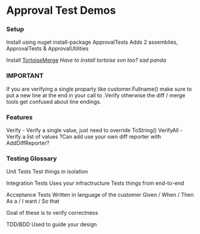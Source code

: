 # Approval Test Demos #


### Setup ###

Install using nuget 
install-package ApprovalTests
Adds 2 assemblies, ApprovalTests & ApprovalUtilities

Install [TortoiseMerge](http://tortoisesvn.net/downloads.html)
*Have to install tortoise svn too? sad panda*

### IMPORTANT ###
If you are verifying a single proparty like customer.Fullname() make sure
to put a new line at the end in your call to .Verify otherwise the diff / merge
tools get confused about line endings.

### Features ###
Verify - Verify a single value, just need to override ToString()
VerifyAll - Verify a list of values
?Can add use your own diff reporter with AddDiffReporter?

### Testing Glossary

Unit Tests
Test things in isolation

Integration Tests
Uses your infractructure
Tests things from end-to-end

Acceptance Tests
Written in language of the customer
Given / When / Then
As a / I want / So that

Goal of these is to verify correctness

TDD/BDD
Used to guide your design

